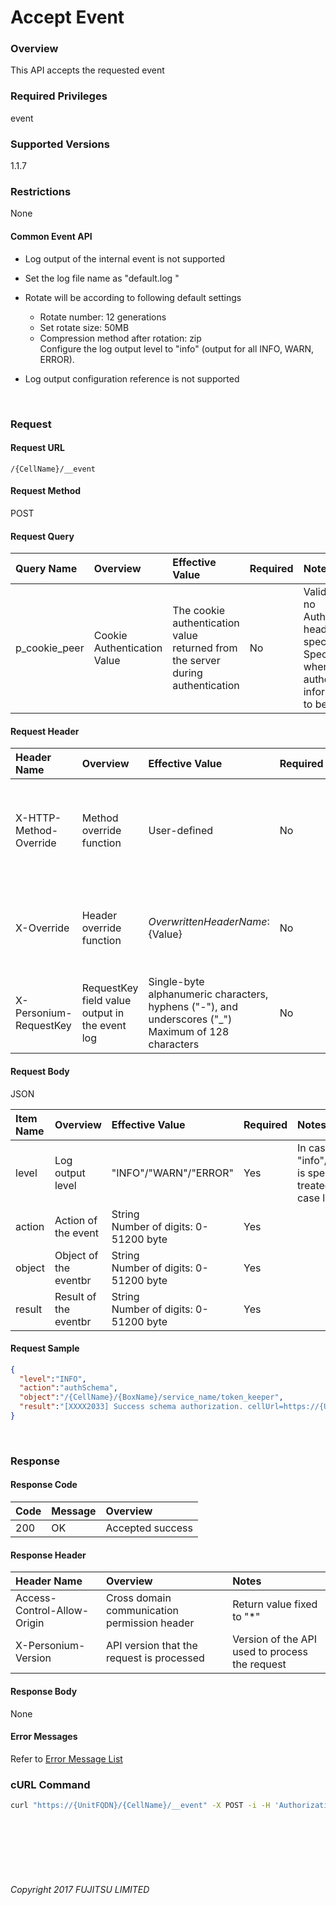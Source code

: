 # Accept Event

### Overview

This API accepts the requested event

### Required Privileges

event

### Supported Versions

1.1.7

### Restrictions

None

#### Common Event API

* Log output of the internal event is not supported
* Set the log file name as "default.log "
*  Rotate will be according to following default settings

    * Rotate number: 12 generations
    * Set rotate size: 50MB
    * Compression method after rotation: zip<br>Configure the log output level to "info" (output for all INFO, WARN, ERROR).

* Log output configuration reference is not supported

<br>

### Request

#### Request URL

```
/{CellName}/__event
```

#### Request Method

POST

#### Request Query

| Query Name<br>    | Overview<br>                    | Effective Value<br>                                                                | Required<br> | Notes<br>                                                                                                                |
|:-- |:-- |:-- |:-- |:-- |
| p_cookie_peer<br> | Cookie Authentication Value<br> | The cookie authentication value returned from the server during authentication<br> | No<br>       | Valid only if no Authorization header specified<br>Specify this when cookie authentication information is to be used<br> |

#### Request Header

| Header Name<br>            | Overview<br>                                       | Effective Value<br>                                                                                        | Required<br> | Notes<br>                                                                                                         |
|:-- |:-- |:-- |:-- |:-- |
| X-HTTP-Method-Override<br> | Method override function<br>                       | User-defined<br>                                                                                           | No<br>       | If you specify this value when requesting with the POST method, the specified value will be used as a method.<br> |
| X-Override<br>             | Header override function<br>                       | ${OverwrittenHeaderName}:${Value}<br>                                                                      | No<br>       | Overwrite normal HTTP header value. To overwrite multiple headers, specify multiple X-Override headers.<br>       |
| X-Personium-RequestKey<br> | RequestKey field value output in the event log<br> | Single-byte alphanumeric characters, hyphens ("-"), and underscores ("_")<br>Maximum of 128 characters<br> | No<br>       | PCS-${UNIXtime} by default<br>Supported in V 1.1.7 and later<br>                                                  |

#### Request Body

JSON

| Item Name<br> | Overview<br>            | Effective Value<br>                          | Required<br> | Notes<br>                                                                                   |
|:-- |:-- |:-- |:-- |:-- |
| level<br>     | Log output level<br>    | "INFO"/"WARN"/"ERROR"<br>                    | Yes<br>      | In case lower case "info"/"warn"/"error" is specified, it is treated as upper case letters. |
| action<br>    | Action of the event<br> | String<br>Number of digits: 0-51200 byte<br> | Yes<br>      | <br>                                                                                        |
| object<br>    | Object of the eventbr   | String<br>Number of digits: 0-51200 byte<br> | Yes<br>      | <br>                                                                                        |
| result<br>    | Result of the eventbr   | String<br>Number of digits: 0-51200 byte<br> | Yes<br>      | <br>                                                                                        |

#### Request Sample

```JSON
{
  "level":"INFO",
  "action":"authSchema",
  "object":"/{CellName}/{BoxName}/service_name/token_keeper",
  "result":"[XXXX2033] Success schema authorization. cellUrl=https://{UnitFQDN}/keeper-d4a57bb26eae481486b07d06487051d1/"
}
```

<br>

### Response

#### Response Code

| Code<br> | Message<br> | Overview<br>         |
|:-- |:-- |:-- |
| 200<br>  | OK<br>      | Accepted success<br> |

#### Response Header

| Header Name<br>                 | Overview<br>                                     | Notes<br>                                          |
|:-- |:-- |:-- |
| Access-Control-Allow-Origin<br> | Cross domain communication permission header<br> | Return value fixed to "*"<br>                      |
| X-Personium-Version<br>         | API version that the request is processed<br>    | Version of the API used to process the request<br> |

#### Response Body

None

#### Error Messages

Refer to [Error Message List](004_Error_Messages.html)

### cURL Command

```sh
curl "https://{UnitFQDN}/{CellName}/__event" -X POST -i -H 'Authorization: Bearer {AccessToken}' -H 'Accept: application/json' -d '{"level":"INFO", "action":"authSchema", "object":"/{CellName}/{BoxName}/service_name/token_keeper", "result":"[XXXX2033] Success schema authorization. cellUrl=https://{UnitFQDN}/keeper-d4a57bb26eae481486b07d06487051d1/"}'
```

<br><br><br><br><br>

###### Copyright 2017 FUJITSU LIMITED